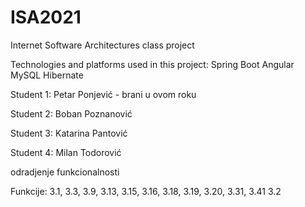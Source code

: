 # ISA2021

Internet Software Architectures class project

Technologies and platforms used in this project: 
Spring Boot
Angular 
MySQL
Hibernate



Student 1: Petar Ponjević  - brani u ovom roku

Student 2: Boban Poznanović

Student 3: Katarina Pantović

Student 4: Milan Todorović


odradjenje funkcionalnosti

Funkcije: 3.1, 3.3, 3.9, 3.13, 3.15, 3.16, 3.18, 3.19, 3.20, 3.31, 3.41
          3.2



